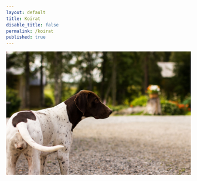 ```yaml
---
layout: default
title: Koirat
disable_title: false
permalink: /koirat
published: true
---
```


![](/media/IMG_6800.jpg)
